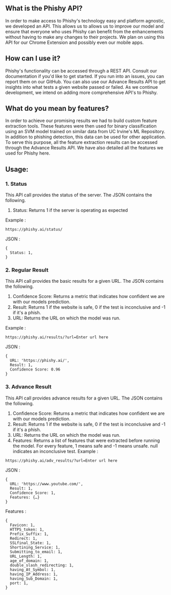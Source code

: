 ## What is the Phishy API?
In order to make access to Phishy's technology easy and platform agnostic, we developed an API. This allows us to allows us to improve our model and ensure that everyone who uses Phishy can benefit from the enhancements without having to make any changes to their projects. We plan on using this API for our Chrome Extension and possibly even our mobile apps.

## How can I use it?
Phishy's functionality can be accessed through a REST API. Consult our documentation if you'd like to get started. If you run into an issues, you can report them on our GitHub. You can also use our Advance Results API to get insights into what tests a given website passed or failed. As we continue development, we intend on adding more comprehensive API's to Phishy.

## What do you mean by features?
In order to achieve our promising results we had to build custom feature extraction tools. These features were then used for binary classification using an SVM model trained on similar data from UC Irvine's ML Repository. In addition to phishing detection, this data can be used for other application. To serve this purpose, all the feature extraction results can be accessed through the Advance Results API. We have also detailed all the features we used for Phishy here.


## Usage:

### 1. Status
This API call provides the status of the server. The JSON contains the following.

1. Status: Returns 1 if the server is operating as expected

Example :

```
https://phishy.ai/status/
```

JSON :
```
{
  Status: 1,
}
```

### 2. Regular Result
This API call provides the basic results for a given URL. The JSON contains the following.

1. Confidence Score: Returns a metric that indicates how confident we are with our models prediction.
2. Result: Returns 1 if the website is safe, 0 if the test is inconclusive and -1 if it's a phish.
3. URL: Returns the URL on which the model was run.

Example :
```
https://phishy.ai/results/?url=Enter url here
```
JSON :
```
{
  URL: 'https://phishy.ai/',
  Result: 1,
  Confidence Score: 0.96
}
```
### 3. Advance Result
This API call provides advance results for a given URL. The JSON contains the following.

1. Confidence Score: Returns a metric that indicates how confident we are with our models prediction.
2. Result: Returns 1 if the website is safe, 0 if the test is inconclusive and -1 if it's a phish.
3. URL: Returns the URL on which the model was run.
4. Features: Returns a list of features that were extracted before running the model. For every feature, 1 means safe and -1 means unsafe. null indicates an inconclusive test.
Example :
```
https://phishy.ai/adv_results/?url=Enter url here
```
JSON :
```
{
  URL: 'https://www.youtube.com/',
  Result: 1,
  Confidence Score: 1,
  Features: {…}
}
```
Features :
```
{
  Favicon: 1,
  HTTPS_token: 1,
  Prefix_Suffix: 1,
  Redirect: 1,
  SSLfinal_State: 1,
  Shortining_Service: 1,
  Submitting_to_email: 1,
  URL_Length: 1,
  age_of_domain: 1,
  double_slash_redirecting: 1,
  having_At_Symbol: 1,
  having_IP_Address: 1,
  having_Sub_Domain: 1,
  port: 1,
}
```